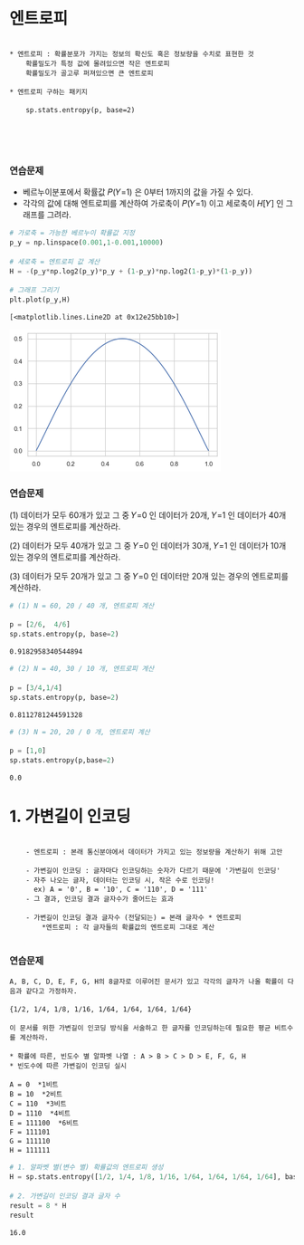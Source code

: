 # 엔트로피

```

* 엔트로피 : 확률분포가 가지는 정보의 확신도 혹은 정보량을 수치로 표현한 것
    확률밀도가 특정 값에 몰려있으면 작은 엔트로피
    확률밀도가 골고루 퍼져있으면 큰 엔트로피
        
* 엔트로피 구하는 패키지

    sp.stats.entropy(p, base=2)

        
        
        
```

### 연습문제

- 베르누이분포에서 확률값  𝑃(𝑌=1) 은 0부터 1까지의 값을 가질 수 있다. 
- 각각의 값에 대해 엔트로피를 계산하여 가로축이  𝑃(𝑌=1) 이고 세로축이  𝐻[𝑌] 인 그래프를 그려라.


```python
# 가로축 = 가능한 베르누이 확률값 지정
p_y = np.linspace(0.001,1-0.001,10000)

# 세로축 = 엔트로피 값 계산
H = -(p_y*np.log2(p_y)*p_y + (1-p_y)*np.log2(1-p_y)*(1-p_y))

# 그래프 그리기
plt.plot(p_y,H)
```




    [<matplotlib.lines.Line2D at 0x12e25bb10>]




![png](output_2_1.png)


### 연습문제

(1) 데이터가 모두 60개가 있고 그 중  𝑌=0 인 데이터가 20개,  𝑌=1 인 데이터가 40개 있는 경우의 엔트로피를 계산하라.

(2) 데이터가 모두 40개가 있고 그 중  𝑌=0 인 데이터가 30개,  𝑌=1 인 데이터가 10개 있는 경우의 엔트로피를 계산하라.

(3) 데이터가 모두 20개가 있고 그 중  𝑌=0 인 데이터만 20개 있는 경우의 엔트로피를 계산하라.


```python
# (1) N = 60, 20 / 40 개, 엔트로피 계산

p = [2/6,  4/6]
sp.stats.entropy(p, base=2)
```




    0.9182958340544894




```python
# (2) N = 40, 30 / 10 개, 엔트로피 계산

p = [3/4,1/4]
sp.stats.entropy(p, base=2)
```




    0.8112781244591328




```python
# (3) N = 20, 20 / 0 개, 엔트로피 계산

p = [1,0]
sp.stats.entropy(p,base=2)
```




    0.0



# 1. 가변길이 인코딩

```

    - 엔트로피 : 본래 통신분야에서 데이터가 가지고 있는 정보량을 계산하기 위해 고안
    
    - 가변길이 인코딩 : 글자마다 인코딩하는 숫자가 다르기 때문에 '가변길이 인코딩'
    - 자주 나오는 글자, 데이터는 인코딩 시, 작은 수로 인코딩!
      ex) A = '0', B = '10', C = '110', D = '111'
    - 그 결과, 인코딩 결과 글자수가 줄어드는 효과
    
    - 가변길이 인코딩 결과 글자수 (전달되는) = 본래 글자수 * 엔트로피
        *엔트로피 : 각 글자들의 확률값의 엔트로피 그대로 계산
    
```    

### 연습문제

```
A, B, C, D, E, F, G, H의 8글자로 이루어진 문서가 있고 각각의 글자가 나올 확률이 다음과 같다고 가정하자.

{1/2, 1/4, 1/8, 1/16, 1/64, 1/64, 1/64, 1/64}

이 문서를 위한 가변길이 인코딩 방식을 서술하고 한 글자를 인코딩하는데 필요한 평균 비트수를 계산하라.

* 확률에 따른, 빈도수 별 알파벳 나열 : A > B > C > D > E, F, G, H
* 빈도수에 따른 가변길이 인코딩 실시

A = 0  *1비트
B = 10  *2비트
C = 110  *3비트
D = 1110  *4비트
E = 111100  *6비트
F = 111101
G = 111110
H = 111111

```


```python
# 1. 알파벳 별(변수 별) 확률값의 엔트로피 생성
H = sp.stats.entropy([1/2, 1/4, 1/8, 1/16, 1/64, 1/64, 1/64, 1/64], base=2)

# 2. 가변길이 인코딩 결과 글자 수 
result = 8 * H
result
```




    16.0


